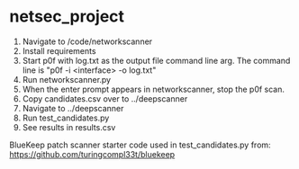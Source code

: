 # netsec_project

1. Navigate to /code/networkscanner
2. Install requirements
3. Start p0f with log.txt as the output file command line arg. The command line is "p0f -i \<interface\> -o log.txt"
4. Run networkscanner.py
5. When the enter prompt appears in networkscanner, stop the p0f scan.
6. Copy candidates.csv over to ../deepscanner
7. Navigate to ../deepscanner
8. Run test_candidates.py
9. See results in results.csv

BlueKeep patch scanner starter code used in test_candidates.py from: https://github.com/turingcompl33t/bluekeep

